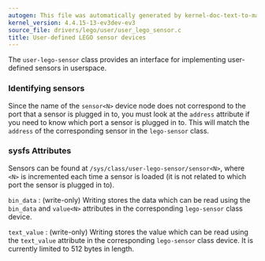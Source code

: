 ```yaml
---
autogen: This file was automatically generated by kernel-doc-text-to-markdown.py
kernel_version: 4.4.15-13-ev3dev-ev3
source_file: drivers/lego/user/user_lego_sensor.c
title: User-defined LEGO sensor devices
---
```


The `user-lego-sensor` class provides an interface for implementing user-defined
sensors in userspace.

### Identifying sensors

Since the name of the `sensor<N>` device node does not correspond to the port
that a sensor is plugged in to, you must look at the `address` attribute if
you need to know which port a sensor is plugged in to. This will match the
`address` of the corresponding sensor in the `lego-sensor` class.

### sysfs Attributes

Sensors can be found at `/sys/class/user-lego-sensor/sensor<N>`, where `<N>`
is incremented each time a sensor is loaded (it is not related to which port
the sensor is plugged in to).

`bin_data`
: (write-only) Writing stores the data which can be read using the
`bin_data` and `value<N>` attributes in the corresponding `lego-sensor`
class device.

`text_value`
: (write-only) Writing stores the value which can be read using the
`text_value` attribute in the corresponding `lego-sensor` class device.
It is currently limited to 512 bytes in length.

